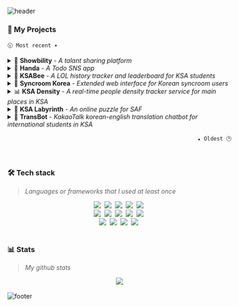 ![header](https://capsule-render.vercel.app/api?type=waving&text=Kwon%20%20Soonho&animation=fadeIn&desc=Hi!%20I'm%20a%20student%20and%20a%20developer%20who%20likes%20learning!&descAlignY=80&descSize=16&descAlign=53)

### 📂 My Projects 

`🕥 Most recent ▾`

<details>
  <summary>🎥 <strong>Showbility</strong> - <i>A talant sharing platform</i></summary>
<br/>
<img src="https://is5-ssl.mzstatic.com/image/thumb/PurpleSource116/v4/e2/60/1f/e2601f66-9e1d-34c8-9889-91ee73f02682/01024b67-e961-4bc8-87c2-e99996e391ff_6.5-1.png/600x0w.png" alt="showbility-1" width="200"/>
<img src="https://is2-ssl.mzstatic.com/image/thumb/PurpleSource116/v4/c3/07/a8/c307a814-dbe8-1fa2-4ed2-dcd4428c2fda/2a63050a-f904-40fb-9d6f-1e617a3b93cd_6.5-2.png/600x0w.png" alt="showbility-1" width="200"/>
  
> This is a SNS-like platform where people can share their talants, artworks, designworks, portofolios, etc. I joined this team in the middle as a *frontend developer*.
>
> repos <br/>
> `private`
> 
> services <br/>
> [ios app](https://apps.apple.com/kr/app/%EC%87%BC%EB%B9%8C%EB%A6%AC%ED%8B%B0/id1592880243)
> 
> *Team members* <br/>
> [@SnowSuno](https://github.com/SnowSuno) (*me*) <br/>
> [@dbxodnsms](https://github.com/dbxodnsms) <br/>
> [@WookSK](https://github.com/WookSK)
> *...and others (no gh account)*
>
> <img src="https://img.shields.io/badge/React_Native-6a707a?style=flat-square&logo=React&logoColor=white&labelColor=61DAFB"/></a>
> <img src="https://img.shields.io/badge/Django-6a707a?style=flat-square&logo=Django&logoColor=white&labelColor=092E20"/></a>

</details>

<details>
  <summary>📝 <strong>Handa</strong> - <i>A Todo SNS app</i></summary>
<br/>
<img src="https://github.com/SnowSuno/profile-assets/blob/main/handa.png?raw=true" alt="handa" width="200"/>
  
> This is a todo SNS platform that people can share their todos which encourages them to complete it.
>
> `* currently on development`
> 
> repos <br/>
> [frontend](https://github.com/jiwon79/HANDA)&nbsp;&nbsp;&nbsp;[backend](https://github.com/SnowSuno/handa-backend)
> 
> *Team members* <br/>
> `PM` [@mn39](https://github.com/mn39) <br/>
> `Design` Juwon Park <br/>
> `Frontend` [@jiwon79](https://github.com/jiwon79) <br/>
> `Backend` [@SnowSuno](https://github.com/SnowSuno) (*me*)
>
> <img src="https://img.shields.io/badge/Flutter-6a707a?style=flat-square&logo=Flutter&logoColor=white&labelColor=02569B"/></a>
> <img src="https://img.shields.io/badge/FastAPI-6a707a?style=flat-square&logo=FastAPI&logoColor=white&labelColor=009688"/></a>

</details>

<details>
  <summary>🐝 <strong>KSABee</strong> - <i>A LOL history tracker and leaderboard for KSA students</i></summary>
<br/>
  
`https:/ksabee.netlify.app/`
  
<img src="https://github.com/SnowSuno/profile-assets/blob/main/ksabee.png?raw=true" alt="KSABee" width="700"/>
  
> This is a web service that shows the *League of Legends* history stats of KSA students. 
>
> `* currently abandoned :(`
> 
> repos <br/>
> [frontend](https://github.com/SnowSuno/KSAbee)&nbsp;&nbsp;&nbsp;[backend (Django legacy)](https://github.com/SnowSuno/KSAbee_BE)&nbsp;&nbsp;&nbsp;[backend (FastAPI migration)](https://github.com/SnowSuno/KSAbee-backend)
>
> service <br/>
> [web](https://ksabee.netlify.app)
> 
> *developed with* [@jiwon79](https://github.com/jiwon79)
> 
> <img src="https://img.shields.io/badge/React-6a707a?style=flat-square&logo=React&logoColor=white&labelColor=61DAFB"/></a>
> <img src="https://img.shields.io/badge/Django-6a707a?style=flat-square&logo=Django&logoColor=white&labelColor=092E20"/></a>
> <img src="https://img.shields.io/badge/FastAPI-6a707a?style=flat-square&logo=FastAPI&logoColor=white&labelColor=009688"/></a>

</details>


<details>
  <summary>🎼 <strong>Syncroom Korea</strong> - <i>Extended web interface for Korean syncroom users</i></summary>
<br/>
  
`https://syncroom.kr/`
  
<img src="https://github.com/SnowSuno/profile-assets/blob/main/syncroom.png?raw=true" alt="syncroom korea" width="700"/>
  
> This is a web service that extends the functionalites of *Syncroom*, an online music platform made by yamaha. This is also my first project on `React` and `Next.js`.
> * Current version <br/>
> [repo](https://github.com/syncroomkr/syncroomkr.github.io)&nbsp;&nbsp;&nbsp;[service](https://syncroom.kr)
> * Mobile prototype (JazzBangIt) <br/>
> [repo](https://github.com/snowsuno/jazzbangit)&nbsp;&nbsp;&nbsp;[service](https://jazzbangit.netlify.app)
> * New version (on development) <br/>
> [repo](https://github.com/snowsuno/syncroom-connect)
> 
> <img src="https://img.shields.io/badge/React-6a707a?style=flat-square&logo=React&logoColor=white&labelColor=61DAFB"/></a>
> <img src="https://img.shields.io/badge/Next.js-6a707a?style=flat-square&logo=Next.js&logoColor=white&labelColor=000000"/></a>

</details>


<details>
  <summary>📊 <strong>KSA Density</strong> - <i>A real-time people density tracker service for main places in KSA</i></summary>
<br/>
  
`http://ksadensity.com/`
  
<img src="https://github.com/SnowSuno/profile-assets/blob/main/ksadensity.png?raw=true" alt="KSA Labyrinth" width="600"/>
  
> This was a project for my Data Structure class. We built and installed beacons that could count the number of people in a specific place by their cell phone wifi signals, and displayed that data in the web so that users could avoid crowded places. Which would also have positive effects on the COVID 19 situation. 
> 
> &nbsp;[repo](https://github.com/2snchan/dsprobelog)&nbsp;&nbsp;&nbsp;[service](https://ksadensity.com)
> 
> *developed with* [@2snchan](https://github.com/2snchan)
> 
> <img src="https://img.shields.io/badge/PHP-6a707a?style=flat-square&logo=PHP&logoColor=white&labelColor=777BB4"/></a>
> <img src="https://img.shields.io/badge/HTML5-6a707a?style=flat-square&logo=HTML5&logoColor=white&labelColor=E34F26"/></a>
> <img src="https://img.shields.io/badge/CSS3-6a707a?style=flat-square&logo=CSS3&logoColor=white&labelColor=1572B6"/></a>
> <img src="https://img.shields.io/badge/Javascript-6a707a?style=flat-square&logo=Javascript&logoColor=white&labelColor=F7DF1E"/></a>
</details>


<details>
  <summary>🧩 <strong>KSA Labyrinth</strong> - <i>An online puzzle for SAF</i></summary>
<br/>
  
`https://saf-2021.netlify.app/`
  
<img src="https://github.com/SnowSuno/profile-assets/blob/main/ksa_labyrinth.png?raw=true" alt="KSA Labyrinth" width="600"/>
  
> This was my first web project made by basic `HTML`, `CSS`, and `Javascript`. It was used in our school festival, *SAF*.
> 
> &nbsp;[service](https://saf2021.netlify.app)
> 
> <img src="https://img.shields.io/badge/HTML5-6a707a?style=flat-square&logo=HTML5&logoColor=white&labelColor=E34F26"/></a>
> <img src="https://img.shields.io/badge/CSS3-6a707a?style=flat-square&logo=CSS3&logoColor=white&labelColor=1572B6"/></a>
> <img src="https://img.shields.io/badge/Javascript-6a707a?style=flat-square&logo=Javascript&logoColor=white&labelColor=F7DF1E"/></a>
</details>


<details>
  <summary>💬 <strong>TransBot</strong> - <i>KakaoTalk korean-english translation chatbot for international students in KSA</i></summary>
<br/>

> This project was built to help the communications between the Korean students and international students in KSA.
> 
> &nbsp;[repo](https://github.com/ksaidev/transbot)
> 
> *developed with* [@YerinKim125](https://github.com/YerinKim125)
> 
> <img src="https://img.shields.io/badge/Python-6a707a?style=flat-square&logo=Python&logoColor=white&labelColor=3766AB"/></a>
</details>

<div align="right">
  
  `▴ Oldest 🕑`
</div>

<br/>

### 🛠 Tech stack 

> *Languages or frameworks that I used at least once*

<div align="center">
  <img src="https://img.shields.io/badge/Python-6a707a?style=for-the-badge&logo=Python&logoColor=white&labelColor=3766AB"/></a>&nbsp 
  <img src="https://img.shields.io/badge/Javascript-6a707a?style=for-the-badge&logo=Javascript&logoColor=white&labelColor=F7DF1E"/></a>&nbsp 
  <img src="https://img.shields.io/badge/Typescript-6a707a?style=for-the-badge&logo=Typescript&logoColor=white&labelColor=3178C6"/></a>&nbsp 
  <img src="https://img.shields.io/badge/HTML5-6a707a?style=for-the-badge&logo=HTML5&logoColor=white&labelColor=E34F26"/></a>&nbsp 
  <img src="https://img.shields.io/badge/CSS3-6a707a?style=for-the-badge&logo=CSS3&logoColor=white&labelColor=1572B6"/></a>&nbsp 
  <br/>
  <img src="https://img.shields.io/badge/FastAPI-6a707a?style=for-the-badge&logo=FastAPI&logoColor=white&labelColor=009688"/></a>&nbsp 
  <img src="https://img.shields.io/badge/Node.js-6a707a?style=for-the-badge&logo=Node.js&logoColor=white&labelColor=339933"/></a>&nbsp 
  <img src="https://img.shields.io/badge/React-6a707a?style=for-the-badge&logo=React&logoColor=white&labelColor=61DAFB"/></a>&nbsp 
  <img src="https://img.shields.io/badge/Next.js-6a707a?style=for-the-badge&logo=Next.js&logoColor=white&labelColor=000000"/></a>&nbsp 
  <img src="https://img.shields.io/badge/React_Native-6a707a?style=for-the-badge&logo=React&logoColor=white&labelColor=61DAFB"/></a>&nbsp
  <br/>
  <img src="https://img.shields.io/badge/NestJS-6a707a?style=for-the-badge&logo=NestJS&logoColor=white&labelColor=E0234E"/></a>&nbsp 
  <img src="https://img.shields.io/badge/Django-6a707a?style=for-the-badge&logo=Django&logoColor=white&labelColor=092E20"/></a>&nbsp 
  <img src="https://img.shields.io/badge/Redux-6a707a?style=for-the-badge&logo=Redux&logoColor=white&labelColor=764ABC"/></a>&nbsp 
  <img src="https://img.shields.io/badge/Flutter-6a707a?style=for-the-badge&logo=Flutter&logoColor=white&labelColor=02569B"/></a>&nbsp 
</div>

<br/>

### 📊 Stats 

> *My github stats*

<div align="center">
  <img src="https://github-readme-stats.vercel.app/api?username=snowsuno&count_private=true&show_icons=true"/>
</div>
  
![footer](https://capsule-render.vercel.app/api?section=footer&type=waving)
